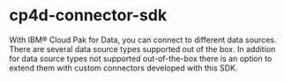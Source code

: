 # cp4d-connector-sdk
With IBM® Cloud Pak for Data, you can connect to different data sources. There are several data source types supported out of the box. In addition for data source types not supported out-of-the-box there is an option to extend them with custom connectors developed with this SDK.
